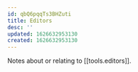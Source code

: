 ```yaml
---
id: qbQ6pqqTs3BHZuti
title: Editors
desc: ''
updated: 1626632953130
created: 1626632953130
---
```


Notes about or relating to [[tools.editors]].
